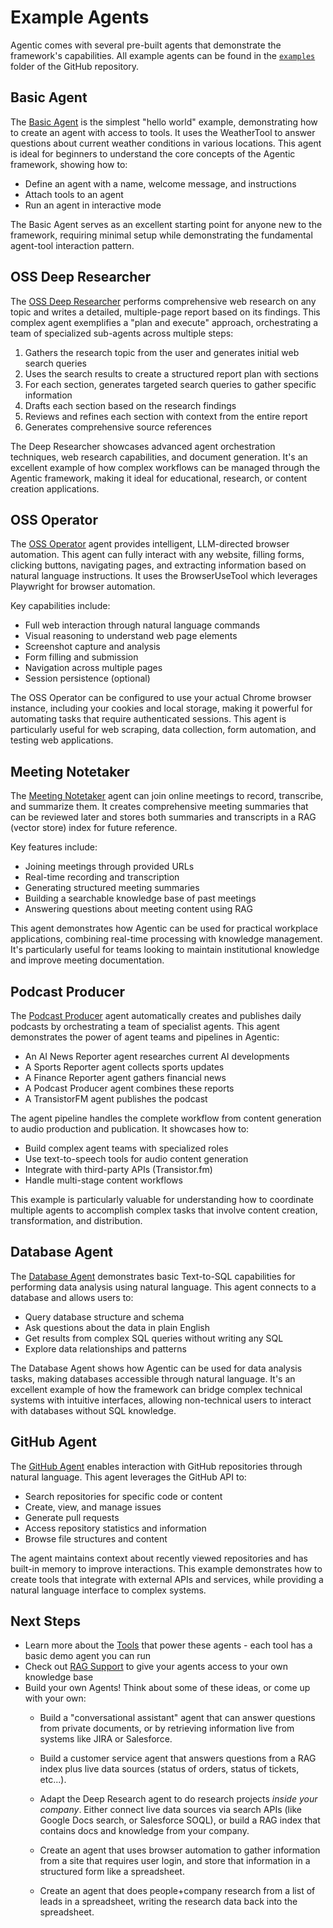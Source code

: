 # Example Agents

Agentic comes with several pre-built agents that demonstrate the framework's capabilities. All example agents can be found in the [`examples`](https://github.com/supercog-ai/agentic/tree/main/examples) folder of the GitHub repository.

## Basic Agent

The [Basic Agent](https://github.com/supercog-ai/agentic/blob/main/examples/basic_agent.py) is the simplest "hello world" example, demonstrating how to create an agent with access to tools. It uses the WeatherTool to answer questions about current weather conditions in various locations. This agent is ideal for beginners to understand the core concepts of the Agentic framework, showing how to:

- Define an agent with a name, welcome message, and instructions
- Attach tools to an agent
- Run an agent in interactive mode

The Basic Agent serves as an excellent starting point for anyone new to the framework, requiring minimal setup while demonstrating the fundamental agent-tool interaction pattern.

## OSS Deep Researcher

The [OSS Deep Researcher](https://github.com/supercog-ai/agentic/tree/main/examples/deep_research) performs comprehensive web research on any topic and writes a detailed, multiple-page report based on its findings. This complex agent exemplifies a "plan and execute" approach, orchestrating a team of specialized sub-agents across multiple steps:

1. Gathers the research topic from the user and generates initial web search queries
2. Uses the search results to create a structured report plan with sections
3. For each section, generates targeted search queries to gather specific information
4. Drafts each section based on the research findings
5. Reviews and refines each section with context from the entire report
6. Generates comprehensive source references

The Deep Researcher showcases advanced agent orchestration techniques, web research capabilities, and document generation. It's an excellent example of how complex workflows can be managed through the Agentic framework, making it ideal for educational, research, or content creation applications.

## OSS Operator

The [OSS Operator](https://github.com/supercog-ai/agentic/blob/main/examples/oss_operator.py) agent provides intelligent, LLM-directed browser automation. This agent can fully interact with any website, filling forms, clicking buttons, navigating pages, and extracting information based on natural language instructions. It uses the BrowserUseTool which leverages Playwright for browser automation.

Key capabilities include:

- Full web interaction through natural language commands
- Visual reasoning to understand web page elements
- Screenshot capture and analysis
- Form filling and submission
- Navigation across multiple pages
- Session persistence (optional)

The OSS Operator can be configured to use your actual Chrome browser instance, including your cookies and local storage, making it powerful for automating tasks that require authenticated sessions. This agent is particularly useful for web scraping, data collection, form automation, and testing web applications.

## Meeting Notetaker

The [Meeting Notetaker](https://github.com/supercog-ai/agentic/blob/main/examples/meeting_notetaker.py) agent can join online meetings to record, transcribe, and summarize them. It creates comprehensive meeting summaries that can be reviewed later and stores both summaries and transcripts in a RAG (vector store) index for future reference.

Key features include:

- Joining meetings through provided URLs
- Real-time recording and transcription
- Generating structured meeting summaries
- Building a searchable knowledge base of past meetings
- Answering questions about meeting content using RAG

This agent demonstrates how Agentic can be used for practical workplace applications, combining real-time processing with knowledge management. It's particularly useful for teams looking to maintain institutional knowledge and improve meeting documentation.

## Podcast Producer

The [Podcast Producer](https://github.com/supercog-ai/agentic/blob/main/examples/podcast) agent automatically creates and publishes daily podcasts by orchestrating a team of specialist agents. This agent demonstrates the power of agent teams and pipelines in Agentic:

- An AI News Reporter agent researches current AI developments
- A Sports Reporter agent collects sports updates
- A Finance Reporter agent gathers financial news
- A Podcast Producer agent combines these reports
- A TransistorFM agent publishes the podcast

The agent pipeline handles the complete workflow from content generation to audio production and publication. It showcases how to:
- Build complex agent teams with specialized roles
- Use text-to-speech tools for audio content generation
- Integrate with third-party APIs (Transistor.fm)
- Handle multi-stage content workflows

This example is particularly valuable for understanding how to coordinate multiple agents to accomplish complex tasks that involve content creation, transformation, and distribution.

## Database Agent

The [Database Agent](https://github.com/supercog-ai/agentic/blob/main/examples/database/database_agent.py) demonstrates basic Text-to-SQL capabilities for performing data analysis using natural language. This agent connects to a database and allows users to:

- Query database structure and schema
- Ask questions about the data in plain English
- Get results from complex SQL queries without writing any SQL
- Explore data relationships and patterns

The Database Agent shows how Agentic can be used for data analysis tasks, making databases accessible through natural language. It's an excellent example of how the framework can bridge complex technical systems with intuitive interfaces, allowing non-technical users to interact with databases without SQL knowledge.

## GitHub Agent

The [GitHub Agent](https://github.com/supercog-ai/agentic/blob/main/examples/github.py) enables interaction with GitHub repositories through natural language. This agent leverages the GitHub API to:

- Search repositories for specific code or content
- Create, view, and manage issues
- Generate pull requests
- Access repository statistics and information
- Browse file structures and content

The agent maintains context about recently viewed repositories and has built-in memory to improve interactions. This example demonstrates how to create tools that integrate with external APIs and services, while providing a natural language interface to complex systems.

## Next Steps

- Learn more about the [Tools](./tools//tool-library/index.md) that power these agents - each tool has a basic demo agent you can run
- Check out [RAG Support](./rag-support.md) to give your agents access to your own knowledge base
- Build your own Agents! Think about some of these ideas, or come up with your own:
    - Build a "conversational assistant" agent that can answer questions from private documents,
    or by retrieving information live from systems like JIRA or Salesforce.

    - Build a customer service agent that answers questions from a RAG index plus live data sources 
    (status of orders, status of tickets, etc...).

    - Adapt the Deep Research agent to do research projects _inside your company_. Either connect
    live data sources via search APIs (like Google Docs search, or Salesforce SOQL), or build a 
    RAG index that contains docs and knowledge from your company.

    - Create an agent that uses browser automation to gather information from a site that requires
    user login, and store that information in a structured form like a spreadsheet.

    - Create an agent that does people+company research from a list of leads in a spreadsheet,
    writing the research data back into the spreadsheet.
